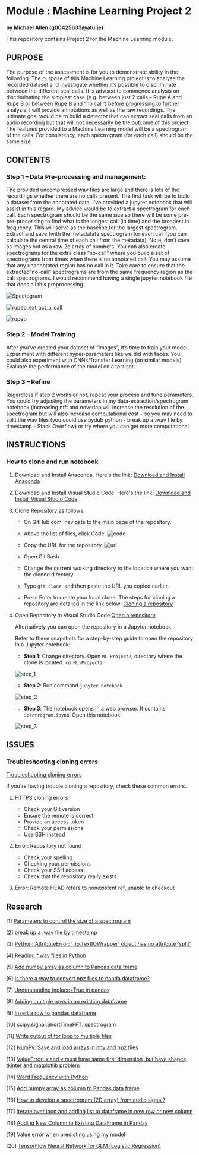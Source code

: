 # Module : Machine Learning Project 2

**by Michael Allen (g00425633@atu.ie)**

This repository contains Project 2 for the Machine Learning module.


## PURPOSE
The purpose of the assessment is for you to demonstrate ability in the following.
The purpose of this Machine Learning project is to analyse the recorded dataset and investigate 
whether it’s possible to discriminate between the different seal calls.
It is advised to commence analysis on discriminating the simplest case (e.g. between just 2 
calls – Rupe A and Rupe B or between Rupe B and “no call”) before progressing to further 
analysis. I will provide annotations as well as the raw recordings.
The ultimate goal would be to build a detector that can extract seal calls from an audio 
recording but that will not necessarily be the outcome of this project.
The features provided to a Machine Learning model will be a spectrogram of the calls. For 
consistency, each spectrogram (for each call) should be the same size

## CONTENTS
### Step 1 – Data Pre-processing and management:
The provided uncompressed wav files are large and there is lots of the recordings whether there 
are no calls present.
The first task will be to build a dataset from the annotated data. I’ve provided a jupyter notebook 
that will assist in this regard. 
My advice would be to extract a spectrogram for each call. Each spectrogram should be the 
same size so there will be some pre-pre-processing to find what is the longest call (in time) and 
the broadest in frequency. This will serve as the baseline for the largest spectrogram. Extract 
and save (with the metadata)a spectrogram for each call (you can calculate the central time of 
each call from the metadata). Note, don’t save as images but as a raw 2d array of numbers.
You can also create spectrograms for the extra class “no-call” where you build a set of 
spectrograms from times when there is no annotated call. You may assume that any 
unannotated region has no call in it. Take care to ensure that the extracted“no-call”
spectrograms are from the same frequency region as the call spectrograms.
I would recommend having a single jupyter notebook file that does all this preprocessing.

![Spectogram](./img/spectogram1.PNG)

![rupeb_extract_a_call](./img/spectogram2.PNG)

![rupeb](./img/spectogram.PNG)

### Step 2 – Model Training
After you’ve created your dataset of “images”, it’s time to train your model.
Experiment with different hyper-parameters like we did with faces. You could also experiment 
with CNNs/Transfer Learning (on similar models)
Evaluate the performance of the model on a test set.

### Step 3 – Refine
Regardless if step 2 works or not, repeat your process and tune parameters. 
You could try adjusting the parameters in my data-extraction/spectrogram notebook (increasing 
nfft and noverlap will increase the resolution of the spectrogram but will also increase 
computational cost – so you may need to split the wav files (you could use pydub python - break 
up a .wav file by timestamp - Stack Overflow) or try where you can get more computational

## INSTRUCTIONS
### How to clone and run notebook
1. Download and Install Anaconda. Here's the link:
  [Download and Install Anaconda](https://www.anaconda.com/download/)

2. Download and Install Visual Studio Code. Here's the link:
  [Download and Install Visual Studio Code](https://code.visualstudio.com/)

3. Clone Repository as follows:
   -  On GitHub.com, navigate to the main page of the repository.
  
   -  Above the list of files, click Code.
      ![code](https://docs.github.com/assets/cb-14601/mw-1440/images/help/repository/code-button.webp)
  
   -  Copy the URL for the repository.
      ![url](https://docs.github.com/assets/cb-69468/mw-1440/images/help/repository/https-url-clone-cli.webp)
  
   -  Open Git Bash.
  
   -  Change the current working directory to the location where you want the cloned directory.
  
   -  Type `git clone`, and then paste the URL you copied earlier.
  
   -  Press Enter to create your local clone.
      The steps for cloning a repository are detailed in the link below:
      [Cloning a repository](https://docs.github.com/en/repositories/creating-and-managing-repositories/cloning-a-repository)

4. Open Repository in Visual Studio Code
  [Open a repository](https://code.visualstudio.com/docs/sourcecontrol/intro-to-git#_open-a-git-repository)


   Alternatively you can open the repository in a Jupyter notebook.

   Refer to these snapshots for a step-by-step guide to open the repository in a Jupyter notebook:

   - **Step 1**: Change directory. Open `ML-Project2`, directory where the clone is located.
                 `cd ML-Project2`

    ![step_1](./img/step_1.PNG)


   - **Step 2**: Run command `jupyter notebook`

    ![step_2](./img/step_2.PNG)


   - **Step 3**: The notebook opens in a web browser. It contains `Spectrogram.ipynb`. Open this notebook.

    ![step_3](./img/step_3.PNG)



## ISSUES
### Troubleshooting cloning errors

[Troubleshooting cloning errors](https://docs.github.com/en/repositories/creating-and-managing-repositories/troubleshooting-cloning-errors)

If you're having trouble cloning a repository, check these common errors.
1. HTTPS cloning errors
   - Check your Git version
   - Ensure the remote is correct
   - Provide an access token
   - Check your permissions
   - Use SSH instead
 
 2. Error: Repository not found
    - Check your spelling
    - Checking your permissions
    - Check your SSH access
    - Check that the repository really exists
  
 3. Error: Remote HEAD refers to nonexistent ref, unable to checkout

## Research

[1] [Parameters to control the size of a spectrogram](https://stackoverflow.com/questions/51241499/parameters-to-control-the-size-of-a-spectrogram)

[2] [break up a .wav file by timestamp](https://stackoverflow.com/questions/51622865/break-up-a-wav-file-by-timestamp)

[3] [Python: AttributeError: '_io.TextIOWrapper' object has no attribute 'split'](https://stackoverflow.com/questions/17569679/python-attributeerror-io-textiowrapper-object-has-no-attribute-split)

[4] [Reading *.wav files in Python](https://stackoverflow.com/questions/2060628/reading-wav-files-in-python)

[5] [Add numpy array as column to Pandas data frame](https://stackoverflow.com/questions/18646076/add-numpy-array-as-column-to-pandas-data-frame)

[6] [Is there a way to convert npz files to panda dataframe?](https://stackoverflow.com/questions/59113331/is-there-a-way-to-convert-npz-files-to-panda-dataframe)

[7] [Understanding inplace=True in pandas](https://stackoverflow.com/questions/43893457/understanding-inplace-true-in-pandas)

[8] [Adding multiple rows in an existing dataframe](https://stackoverflow.com/questions/30081216/adding-multiple-rows-in-an-existing-dataframe)

[9] [Insert a row to pandas dataframe](https://stackoverflow.com/questions/24284342/insert-a-row-to-pandas-dataframe)

[10] [scipy.signal.ShortTimeFFT.
spectrogram](https://docs.scipy.org/doc/scipy/reference/generated/scipy.signal.ShortTimeFFT.spectrogram.html)

[11] [Write output of for loop to multiple files](https://stackoverflow.com/questions/24119905/write-output-of-for-loop-to-multiple-files)

[12] [NumPy: Save and load arrays in npy and npz files](https://note.nkmk.me/en/python-numpy-load-save-savez-npy-npz/)

[13] [ValueError: x and y must have same first dimension, but have shapes, tkinter and matplotlib problem](https://stackoverflow.com/questions/67434780/valueerror-x-and-y-must-have-same-first-dimension-but-have-shapes-tkinter-and)

[14] [Word Frequency with Python
](https://absentdata.com/python-graphs/python-word-frequency/)

[15] [Add numpy array as column to Pandas data frame](https://stackoverflow.com/questions/18646076/add-numpy-array-as-column-to-pandas-data-frame)

[16] [How to develop a spectrogram (2D array) from audio signal?](https://dsp.stackexchange.com/questions/66477/how-to-develop-a-spectrogram-2d-array-from-audio-signal)

[17] [Iterate over loop and adding list to dataframe in new row or new column](https://stackoverflow.com/questions/54194772/iterate-over-loop-and-adding-list-to-dataframe-in-new-row-or-new-column)

[18] [Adding New Column to Existing DataFrame in Pandas](https://www.geeksforgeeks.org/adding-new-column-to-existing-dataframe-in-pandas/)

[19] [Value error when predicting using my model](https://stackoverflow.com/questions/77026495/value-error-when-predicting-using-my-model
)

[20] [TensorFlow Neural Network for GLM (Logistic Regression)](https://medium.com/@thedatabeast/tensorflow-neural-network-for-glm-logistic-regression-47fadba204f4
)
